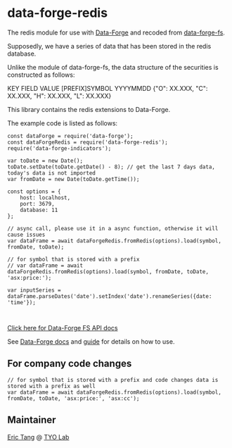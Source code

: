 # data-forge-redis

The redis module for use with [Data-Forge](https://github.com/data-forge/data-forge-ts) and recoded from [data-forge-fs](https://github.com/data-forge/data-forge-fs).

Supposedly, we have a series of data that has been stored in the redis database. 

Unlike the module of data-forge-fs, the data structure of the securities is constructed as follows:

KEY                 FIELD               VALUE
[PREFIX]SYMBOL      YYYYMMDD          {"O": XX.XXX, "C": XX.XXX, "H": XX.XXX, "L": XX.XXX}

This library contains the redis extensions to Data-Forge.

The example code is listed as follows:

```nodejs
const dataForge = require('data-forge');
const dataForgeRedis = require('data-forge-redis');
require('data-forge-indicators'); 

var toDate = new Date();
toDate.setDate(toDate.getDate() - 8); // get the last 7 days data, today's data is not imported
var fromDate = new Date(toDate.getTime());

const options = {
    host: localhost,
    port: 3679,
    database: 11
};

// async call, please use it in a async function, otherwise it will cause issues
var dataFrame = await dataForgeRedis.fromRedis(options).load(symbol, fromDate, toDate);

// for symbol that is stored with a prefix
// var dataFrame = await dataForgeRedis.fromRedis(options).load(symbol, fromDate, toDate, 'asx:price:');

var inputSeries = dataFrame.parseDates('date').setIndex('date').renameSeries({date: 'time'});



```

[Click here for Data-Forge FS API docs](https://data-forge.github.io/data-forge-fs/index.html)

See [Data-Forge docs](https://github.com/data-forge/data-forge-ts) and [guide](https://github.com/data-forge/data-forge-ts/blob/master/docs/guide.md) for details on how to use.

## For company code changes

```
// for symbol that is stored with a prefix and code changes data is stored with a prefix as well
var dataFrame = await dataForgeRedis.fromRedis(options).load(symbol, fromDate, toDate, 'asx:price:', 'asx:cc');
```

## Maintainer

[Eric Tang](https://twitter.com/_e_tang) @ [TYO Lab](http://tyo.com.au)
